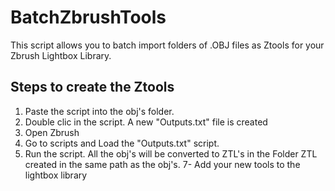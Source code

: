 # BatchZbrushTools
This script allows you to batch import folders of .OBJ files as Ztools for your Zbrush Lightbox Library.

## Steps to create the Ztools

1. Paste the script into the obj's folder.
2. Double clic in the script. A new "Outputs.txt" file is created
4. Open Zbrush
5. Go to scripts and Load the "Outputs.txt" script. 
6. Run the script. All the obj's will be converted to ZTL's in the Folder ZTL created in the same path as the obj's.
7- Add your new tools to the lightbox library
